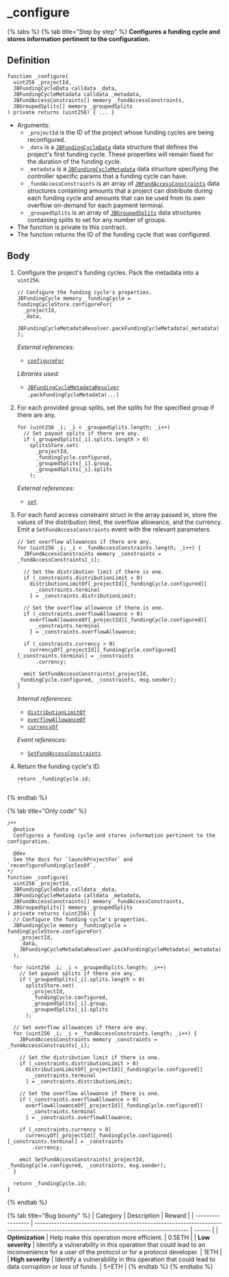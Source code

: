 # \_configure

{% tabs %}
{% tab title="Step by step" %}
**Configures a funding cycle and stores information pertinent to the configuration.**

## Definition

```solidity
function _configure(
  uint256 _projectId,
  JBFundingCycleData calldata _data,
  JBFundingCycleMetadata calldata _metadata,
  JBFundAccessConstraints[] memory _fundAccessConstraints,
  JBGroupedSplits[] memory _groupedSplits
) private returns (uint256) { ... }
```

* Arguments:
  * `_projectId` is the ID of the project whose funding cycles are being reconfigured.
  * `_data` is a [`JBFundingCycleData`](../../../../../../protocol/data-structures/jbfundingcycledata.md) data structure that defines the project's first funding cycle. These properties will remain fixed for the duration of the funding cycle.
  * `_metadata` is a [`JBFundingCycleMetadata`](../../../../../../protocol/data-structures/jbfundingcyclemetadata.md) data structure specifying the controller specific params that a funding cycle can have.
  * `_fundAccessConstraints` is an array of [`JBFundAccessConstraints`](../../../../../../protocol/data-structures/jbfundaccessconstraints.md) data structures containing amounts that a project can distribute during each funding cycle and amounts that can be used from its own overflow on-demand for each payment terminal.
  * `_groupedSplits` is an array of [`JBGroupedSplits`](../../../../../../protocol/data-structures/jbgroupedsplits.md) data structures containing splits to set for any number of groups.
* The function is private to this contract.
* The function returns the ID of the funding cycle that was configured.

## Body

1.  Configure the project's funding cycles. Pack the metadata into a `uint256`.

    ```solidity
    // Configure the funding cycle's properties.
    JBFundingCycle memory _fundingCycle = fundingCycleStore.configureFor(
      _projectId,
      _data,
      JBFundingCycleMetadataResolver.packFundingCycleMetadata(_metadata)
    );
    ```

    _External references:_

    * [`configureFor`](../../../jbfundingcyclestore/write/configurefor.md)

    _Libraries used:_

    * [`JBFundingCycleMetadataResolver`](../../../../../../protocol/libraries/jbfundingcyclemetadataresolver.md)\
      `.packFundingCycleMetadata(...)`

2.  For each provided group splits, set the splits for the specified group if there are any.

    ```solidity
    for (uint256 _i; _i < _groupedSplits.length; _i++)
      // Set payout splits if there are any.
      if (_groupedSplits[_i].splits.length > 0)
        splitsStore.set(
          _projectId,
          _fundingCycle.configured,
          _groupedSplits[_i].group,
          _groupedSplits[_i].splits
        );
    ```

    _External references:_

    * [`set`](../../../../../../protocol/specifications/contracts/jbsplitsstore/write/set.md)

3.  For each fund access constraint struct in the array passed in, store the values of the distribution limit, the overflow allowance, and the currency. Emit a `SetFundAccessConstraints` event with the relevant parameters.

    ```solidity
    // Set overflow allowances if there are any.
    for (uint256 _i; _i < _fundAccessConstraints.length; _i++) {
      JBFundAccessConstraints memory _constraints = _fundAccessConstraints[_i];

      // Set the distribution limit if there is one.
      if (_constraints.distributionLimit > 0)
        distributionLimitOf[_projectId][_fundingCycle.configured][
          _constraints.terminal
        ] = _constraints.distributionLimit;

      // Set the overflow allowance if there is one.
      if (_constraints.overflowAllowance > 0)
        overflowAllowanceOf[_projectId][_fundingCycle.configured][
          _constraints.terminal
        ] = _constraints.overflowAllowance;

      if (_constraints.currency > 0)
        currencyOf[_projectId][_fundingCycle.configured][_constraints.terminal] = _constraints
          .currency;

      emit SetFundAccessConstraints(_projectId, _fundingCycle.configured, _constraints, msg.sender);
    }
    ```

    _Internal references:_

    * [`distributionLimitOf`](../properties/distributionlimitof.md)
    * [`overflowAllowanceOf`](../properties/overflowallowanceof.md)
    * [`currencyOf`](../properties/currencyof.md)

    _Event references:_

    * [`SetFundAccessConstraints`](../events/setfundaccessconstraints.md)

4.  Return the funding cycle's ID.

    ```solidity
    return _fundingCycle.id;
    ``

{% endtab %}

{% tab title="Only code" %}
```solidity
/** 
  @notice 
  Configures a funding cycle and stores information pertinent to the configuration.

  @dev
  See the docs for `launchProjectFor` and `reconfigureFundingCyclesOf`.
*/
function _configure(
  uint256 _projectId,
  JBFundingCycleData calldata _data,
  JBFundingCycleMetadata calldata _metadata,
  JBFundAccessConstraints[] memory _fundAccessConstraints,
  JBGroupedSplits[] memory _groupedSplits
) private returns (uint256) {
  // Configure the funding cycle's properties.
  JBFundingCycle memory _fundingCycle = fundingCycleStore.configureFor(
    _projectId,
    _data,
    JBFundingCycleMetadataResolver.packFundingCycleMetadata(_metadata)
  );

  for (uint256 _i; _i < _groupedSplits.length; _i++)
    // Set payout splits if there are any.
    if (_groupedSplits[_i].splits.length > 0)
      splitsStore.set(
        _projectId,
        _fundingCycle.configured,
        _groupedSplits[_i].group,
        _groupedSplits[_i].splits
      );

  // Set overflow allowances if there are any.
  for (uint256 _i; _i < _fundAccessConstraints.length; _i++) {
    JBFundAccessConstraints memory _constraints = _fundAccessConstraints[_i];

    // Set the distribution limit if there is one.
    if (_constraints.distributionLimit > 0)
      distributionLimitOf[_projectId][_fundingCycle.configured][
        _constraints.terminal
      ] = _constraints.distributionLimit;

    // Set the overflow allowance if there is one.
    if (_constraints.overflowAllowance > 0)
      overflowAllowanceOf[_projectId][_fundingCycle.configured][
        _constraints.terminal
      ] = _constraints.overflowAllowance;

    if (_constraints.currency > 0)
      currencyOf[_projectId][_fundingCycle.configured][_constraints.terminal] = _constraints
        .currency;

    emit SetFundAccessConstraints(_projectId, _fundingCycle.configured, _constraints, msg.sender);
  }

  return _fundingCycle.id;
}
```
{% endtab %}

{% tab title="Bug bounty" %}
| Category          | Description                                                                                                                            | Reward |
| ----------------- | -------------------------------------------------------------------------------------------------------------------------------------- | ------ |
| **Optimization**  | Help make this operation more efficient.                                                                                               | 0.5ETH |
| **Low severity**  | Identify a vulnerability in this operation that could lead to an inconvenience for a user of the protocol or for a protocol developer. | 1ETH   |
| **High severity** | Identify a vulnerability in this operation that could lead to data corruption or loss of funds.                                        | 5+ETH  |
{% endtab %}
{% endtabs %}
